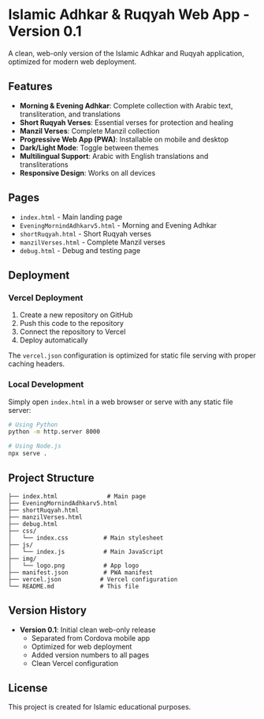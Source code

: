 # Islamic Adhkar & Ruqyah Web App - Version 0.1

A clean, web-only version of the Islamic Adhkar and Ruqyah application, optimized for modern web deployment.

## Features

- **Morning & Evening Adhkar**: Complete collection with Arabic text, transliteration, and translations
- **Short Ruqyah Verses**: Essential verses for protection and healing
- **Manzil Verses**: Complete Manzil collection
- **Progressive Web App (PWA)**: Installable on mobile and desktop
- **Dark/Light Mode**: Toggle between themes
- **Multilingual Support**: Arabic with English translations and transliterations
- **Responsive Design**: Works on all devices

## Pages

- `index.html` - Main landing page
- `EveningMornindAdhkarv5.html` - Morning and Evening Adhkar
- `shortRuqyah.html` - Short Ruqyah verses
- `manzilVerses.html` - Complete Manzil verses
- `debug.html` - Debug and testing page

## Deployment

### Vercel Deployment

1. Create a new repository on GitHub
2. Push this code to the repository
3. Connect the repository to Vercel
4. Deploy automatically

The `vercel.json` configuration is optimized for static file serving with proper caching headers.

### Local Development

Simply open `index.html` in a web browser or serve with any static file server:

```bash
# Using Python
python -m http.server 8000

# Using Node.js
npx serve .
```

## Project Structure

```
├── index.html              # Main page
├── EveningMornindAdhkarv5.html
├── shortRuqyah.html
├── manzilVerses.html
├── debug.html
├── css/
│   └── index.css          # Main stylesheet
├── js/
│   └── index.js           # Main JavaScript
├── img/
│   └── logo.png           # App logo
├── manifest.json          # PWA manifest
├── vercel.json           # Vercel configuration
└── README.md             # This file
```

## Version History

- **Version 0.1**: Initial clean web-only release
  - Separated from Cordova mobile app
  - Optimized for web deployment
  - Added version numbers to all pages
  - Clean Vercel configuration

## License

This project is created for Islamic educational purposes.
